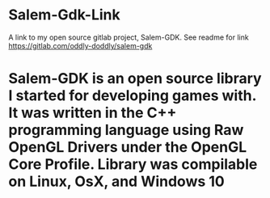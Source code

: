 # Salem-Gdk-Link
A link to my open source gitlab project, Salem-GDK. See readme for link
https://gitlab.com/oddly-doddly/salem-gdk

# Salem-GDK is an open source library I started for developing games with. It was written in the C++ programming language using Raw OpenGL Drivers under the OpenGL Core Profile. Library was compilable on Linux, OsX, and Windows 10
